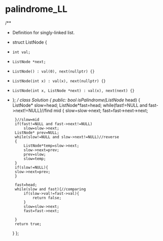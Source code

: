 # palindrome_LL
/**
 * Definition for singly-linked list.
 * struct ListNode {
 *     int val;
 *     ListNode *next;
 *     ListNode() : val(0), next(nullptr) {}
 *     ListNode(int x) : val(x), next(nullptr) {}
 *     ListNode(int x, ListNode *next) : val(x), next(next) {}
 * };
 */
class Solution {
public:
    bool isPalindrome(ListNode* head) {
        ListNode* slow=head;
        ListNode*fast=head;
        while(fast!=NULL and fast->next!=NULL)//find mid
        {
            slow=slow->next;
            fast=fast->next->next;
            
        }//slow=mid
        if(fast!=NULL and fast->next!=NULL)
            slow=slow->next;
        ListNode* prev=NULL;
        while(slow!=NULL and slow->next!=NULL)//reverse
        {
            ListNode*temp=slow->next;
            slow->next=prev;
            prev=slow;
            slow=temp;   
        }
        if(slow!=NULL){    
        slow->next=prev;
        }
        
        fast=head;
        while(slow and fast){//comparing
            if(slow->val!=fast->val){
                return false;
            }
            slow=slow->next;
            fast=fast->next;
            
        }
        return true;
    }
};
